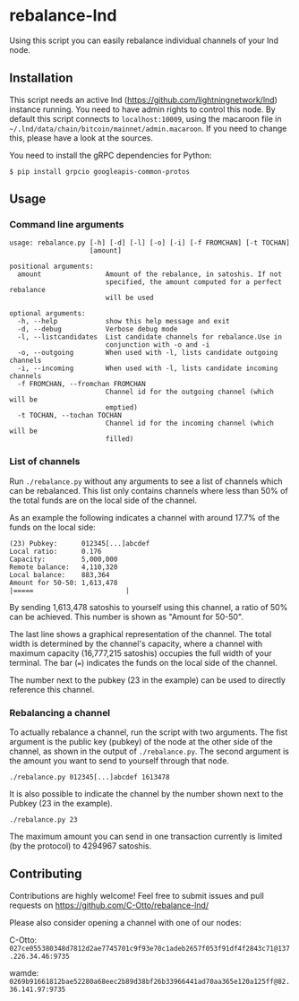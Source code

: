 # rebalance-lnd

Using this script you can easily rebalance individual channels of your lnd node.

## Installation

This script needs an active lnd (https://github.com/lightningnetwork/lnd) instance running.
You need to have admin rights to control this node.
By default this script connects to `localhost:10009`, using the macaroon file in `~/.lnd/data/chain/bitcoin/mainnet/admin.macaroon`.
If you need to change this, please have a look at the sources.

You need to install the gRPC dependencies for Python:

```
$ pip install grpcio googleapis-common-protos
```

## Usage

### Command line arguments
```
usage: rebalance.py [-h] [-d] [-l] [-o] [-i] [-f FROMCHAN] [-t TOCHAN]
                    [amount]

positional arguments:
  amount                Amount of the rebalance, in satoshis. If not
                        specified, the amount computed for a perfect rebalance
                        will be used

optional arguments:
  -h, --help            show this help message and exit
  -d, --debug           Verbose debug mode
  -l, --listcandidates  List candidate channels for rebalance.Use in
                        conjunction with -o and -i
  -o, --outgoing        When used with -l, lists candidate outgoing channels
  -i, --incoming        When used with -l, lists candidate incoming channels
  -f FROMCHAN, --fromchan FROMCHAN
                        Channel id for the outgoing channel (which will be
                        emptied)
  -t TOCHAN, --tochan TOCHAN
                        Channel id for the incoming channel (which will be
                        filled)
```

### List of channels
Run `./rebalance.py` without any arguments to see a list of channels which can be rebalanced.
This list only contains channels where less than 50% of the total funds are on the local side of the channel.

As an example the following indicates a channel with around 17.7% of the funds on the local side:

```
(23) Pubkey:      012345[...]abcdef
Local ratio:      0.176
Capacity:         5,000,000
Remote balance:   4,110,320
Local balance:    883,364
Amount for 50-50: 1,613,478
|=====                       |
```

By sending 1,613,478 satoshis to yourself using this channel, a ratio of 50% can be achieved.
This number is shown as "Amount for 50-50".

The last line shows a graphical representation of the channel. 
The total width is determined by the channel's capacity, where a channel with maximum capacity (16,777,215 satoshis)
occupies the full width of your terminal.
The bar (`=`) indicates the funds on the local side of the channel.

The number next to the pubkey (23 in the example) can be used to directly reference this channel.

### Rebalancing a channel
To actually rebalance a channel, run the script with two arguments.
The fist argument is the public key (pubkey) of the node at the other side of the channel, as shown in the output of `./rebalance.py`.
The second argument is the amount you want to send to yourself through that node.

`./rebalance.py 012345[...]abcdef 1613478`

It is also possible to indicate the channel by the number shown next to the Pubkey (23 in the example).

`./rebalance.py 23`

The maximum amount you can send in one transaction currently is limited (by the protocol) to 4294967 satoshis.

## Contributing

Contributions are highly welcome!
Feel free to submit issues and pull requests on https://github.com/C-Otto/rebalance-lnd/

Please also consider opening a channel with one of our nodes:

C-Otto: `027ce055380348d7812d2ae7745701c9f93e70c1adeb2657f053f91df4f2843c71@137.226.34.46:9735`

wamde: `0269b91661812bae52280a68eec2b89d38bf26b33966441ad70aa365e120a125ff@82.36.141.97:9735`
